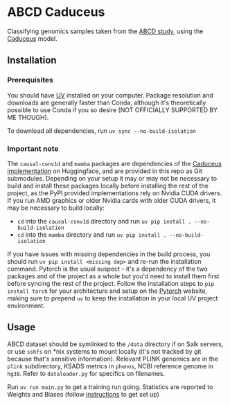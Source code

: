 # ABCD Caduceus
Classifying genomics samples taken from the [ABCD study](https://abcdstudy.org), using the [Caduceus](https://github.com/kuleshov-group/caduceus) model.

## Installation
### Prerequisites
You should have [UV](https://docs.astral.sh/uv) installed on your computer. Package resolution and downloads are generally faster than Conda, although it's theoretically possible to use Conda if you so desire (NOT OFFICIALLY SUPPORTED BY ME THOUGH).

To download all dependencies, run `uv sync --no-build-isolation`

### Important note
The `causal-conv1d` and `mamba` packages are dependencies of the [Caduceus implementation](https://huggingface.co/kuleshov-group/caduceus-ps_seqlen-131k_d_model-256_n_layer-16) on Huggingface, and are provided in this repo as Git submodules.
Depending on your setup it may or may not be necessary to build and install these packages locally before installing the rest of the project, as the PyPI provided implementations rely on Nvidia CUDA drivers.
If you run AMD graphics or older Nvidia cards with older CUDA drivers, it may be necessary to build locally:
* `cd` into the `causal-conv1d` directory and run `uv pip install . --no-build-isolation`
* `cd` into the `mamba` directory and run `uv pip install . --no-build-isolation`

If you have issues with missing dependencies in the build process, you should run `uv pip install <missing dep>` and re-run the installation command. 
Pytorch is the usual suspect - it's a dependency of the two packages and of the project as a whole but you'd need to install them first before syncing the rest of the project. 
Follow the installation steps to `pip install torch` for your architecture and setup on the [Pytorch](https://pytorch.org) website, making sure to prepend `uv` to keep the installation in your local UV project environment.

## Usage
ABCD dataset should be symlinked to the `/data` directory if on Salk servers, or use `sshfs` on *nix systems to mount locally (it's not tracked by git because that's sensitive information). 
Relevant PLINK genomics are in the `plink` subdirectory, KSADS metrics in `phenos`, NCBI reference genome in `hg38`. Refer to `dataloader.py` for specifics on filenames.

Run `uv run main.py` to get a training run going. Statistics are reported to Weights and Biases (follow [instructions](https://wandb.ai/quickstart) to get set up)
